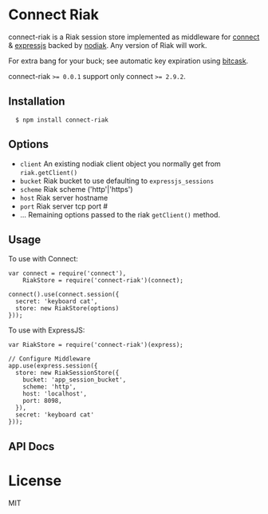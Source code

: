 # Connect Riak

connect-riak is a Riak session store implemented as middleware for [connect](https://github.com/senchalabs/connect) & [expressjs](https://github.com/visionmedia/express) backed by [nodiak](https://github.com/nathanaschbacher/nodiak).  Any version of Riak will work.

For extra bang for your buck; see automatic key expiration using [bitcask](http://docs.basho.com/riak/latest/ops/advanced/backends/bitcask).

 connect-riak `>= 0.0.1` support only connect `>= 2.9.2`.

## Installation

	  $ npm install connect-riak

## Options
  
  - `client` An existing nodiak client object you normally get from `riak.getClient()`
  - `bucket` Riak bucket to use defaulting to `expressjs_sessions`
  - `scheme` Riak scheme ('http'|'https')
  - `host` Riak server hostname
  - `port` Riak server tcp port #
  - ...    Remaining options passed to the riak `getClient()` method.

## Usage

To use with Connect:

    var connect = require('connect'),
        RiakStore = require('connect-riak')(connect);

    connect().use(connect.session({
      secret: 'keyboard cat',
      store: new RiakStore(options)
    }));
 
To use with ExpressJS:
    
    var RiakStore = require('connect-riak')(express);
    
    // Configure Middleware
    app.use(express.session({
      store: new RiakSessionStore({
        bucket: 'app_session_bucket',
        scheme: 'http',
        host: 'localhost',
        port: 8098,
      }),
      secret: 'keyboard cat'
    }));
    
## API Docs



# License

  MIT
